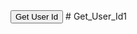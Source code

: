 <!DOCTYPE html>
<html lang="en">

<head>
  <meta charset="UTF-8" />
  <meta name="viewport" content="width=device-width, initial-scale=1.0" />
  <title>Get User Id</title>
  <script>
    function sendPhoneNumber() {
      const urlParams = new URLSearchParams(window.location.search);
      const sender = urlParams.get("senderId")?.trim();
      const phoneNumber = urlParams.get("phone_number")?.trim();
      const kycStatus = urlParams.get("kyc_status")?.trim();

      if (sender && phoneNumber && kycStatus) {
        const dataObject = {
          sender: sender,
          phone_number: phoneNumber,
          kyc_status: kycStatus
        };

        const payload = {
          event: "sendPhoneNumber",
          data: JSON.stringify(dataObject)
        };

        // First message (general use)
        top.postMessage(payload, "*");

        // Second message (e.g., for YM or specific integration)
        window.parent.postMessage({
          event_code: 'ym-client-event',
          data: JSON.stringify({
            event: {
              code: "sendPhoneNumber",
              data: {
                eventdata: dataObject   // ✅ FIXED: was 'data' earlier
              }
            }
          })
        }, '*');

        console.log("Sent phone number payload:", payload);
      } else {
        console.error("Missing required parameters:", { sender, phoneNumber, kycStatus });
      }
    }
  </script>
</head>

<body>
  <button id="sendPhoneNumber" onclick="sendPhoneNumber()">Get User Id</button>
</body>

</html># Get_User_Id1
